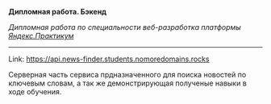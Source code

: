 **Дипломная работа. Бэкенд**

_Дипломная работа по специальности веб-разработка платформы [Яндекс.Практикум][1]_

[1]: https://praktikum.yandex.ru/web/

---------------------------------------

Link: https://api.news-finder.students.nomoredomains.rocks

Серверная часть сервиса прдназначенного для поиска новостей по ключевым словам, а так же демонстрирующая полученые навыки в ходе обучения.
